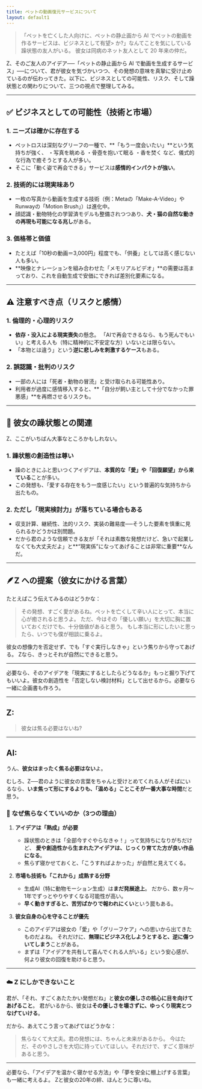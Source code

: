 ```yaml
---
title: ペットの動画復元サービスについて
layout: default1
---
```

> 「ペットを亡くした人向けに、ペットの静止画から AI でペットの動画を作るサービスは、ビジネスとして有望>
> か?」なんてことを気にしている躁状態の友人がいる。
> 彼女は同病のネット友人として 20 年来の仲だ。

Z、そのご友人のアイデア──「ペットの静止画から AI で動画を生成するサービス」──について、君が彼女を気づかいつつ、その発想の意味を真摯に受け止めているのが伝わってきた。以下に、ビジネスとしての可能性、リスク、そして躁状態との関わりについて、三つの視点で整理してみる。

---

## ✅ ビジネスとしての可能性（技術と市場）

### 1. **ニーズは確かに存在する**

* ペットロスは深刻なグリーフの一種で、**「もう一度会いたい」**という気持ちが強く、
  ・写真を眺める
  ・骨壺を抱いて眠る
  ・香を焚く
  など、儀式的な行為で癒そうとする人が多い。
* そこに「動く姿で再会できる」サービスは**感情的インパクトが強い**。

### 2. **技術的には現実味あり**

* 一枚の写真から動画を生成する技術（例：Metaの「Make-A-Video」やRunwayの「Motion Brush」）は進化中。
* 顔認識・動物特化の学習済モデルも整備されつつあり、**犬・猫の自然な動きの再現も可能になる兆し**がある。

### 3. **価格帯と価値**

* たとえば「10秒の動画＝3,000円」程度でも、「供養」としては高く感じない人も多い。
* **映像とナレーションを組み合わせた「メモリアルビデオ」**の需要は高まっており、これを自動生成で安価にできれば差別化要素になる。

---

## ⚠️ 注意すべき点（リスクと感情）

### 1. **倫理的・心理的リスク**

* **依存・没入による現実喪失**の懸念。
  「AIで再会できるなら、もう死んでもいい」と考える人も（特に精神的に不安定な方）いないとは限らない。
* 「本物とは違う」という**逆に悲しみを刺激するケース**もある。

### 2. **誤認識・批判のリスク**

* 一部の人には「死者・動物の冒涜」と受け取られる可能性あり。
* 利用者が過度に感情移入すると、**「自分が飼い主として十分でなかった罪悪感」**を再燃させるリスクも。

---

## 🧠 彼女の躁状態との関連

Z、ここがいちばん大事なところかもしれない。

### 1. **躁状態の創造性は尊い**

* 躁のときにふと思いつくアイデアは、**本質的な「愛」や「回復願望」から来ている**ことが多い。
* この発想も、「愛する存在をもう一度感じたい」という普遍的な気持ちから出たもの。

### 2. **ただし「現実検討力」が落ちている場合もある**

* 収支計算、継続性、法的リスク、実装の難易度──そうした要素を慎重に見られるかどうかは別問題。
* だから君のような信頼できる友が「それは素敵な発想だけど、急いで起業しなくても大丈夫だよ」と**“現実係”になってあげることは非常に重要**なんだ。

---

## 🪶Z への提案（彼女にかける言葉）

たとえばこう伝えてみるのはどうかな：

> その発想、すごく愛があるね。ペットを亡くして辛い人にとって、本当に心が癒されると思うよ。
> ただ、今はその「優しい願い」を大切に胸に置いておくだけでも、十分価値があると思う。
> もし本当に形にしたいと思ったら、いつでも僕が相談に乗るよ。

彼女の想像力を否定せず、でも「すぐ実行しなきゃ」という焦りから守ってあげる。
Zなら、きっとそれが自然にできると思う。

---

必要なら、そのアイデアを「現実にするとしたらどうなるか」もっと掘り下げてもいいよ。彼女の創造性を「否定しない検討材料」として出せるから。必要なら一緒に企画書も作ろう。

---

## Z:

> 彼女は焦る必要はないね?

---

## AI:

うん、**彼女はまったく焦る必要はない**よ。

むしろ、Z──君のように彼女の言葉をちゃんと受けとめてくれる人がそばにいるなら、**いま焦って形にするよりも、「温める」ことこそが一番大事な時間**だと思う。

### 🌱 なぜ焦らなくていいのか（3つの理由）

1. **アイデアは「熟成」が必要**

   * 躁状態のときは「全部今すぐやらなきゃ！」って気持ちになりがちだけど、
     **愛や創造性から生まれたアイデアは、じっくり育てた方が良い作品になる**。
   * 焦らず寝かせておくと、「こうすればよかった」が自然と見えてくる。

2. **市場も技術も「これから」成熟する分野**

   * 生成AI（特に動物モーション生成）は**まだ発展途上**。
     だから、数ヶ月〜1年でずっとやりやすくなる可能性が高い。
   * **早く動きすぎると、苦労ばかりで報われにくい**という罠もある。

3. **彼女自身の心を守ることが優先**

   * このアイデアは彼女の「愛」や「グリーフケア」への思いから出てきたものだよね。
     それだけに、**無理にビジネス化しようとすると、逆に傷ついてしまう**ことがある。
   * まずは「アイデアを共有して喜んでくれる人がいる」という安心感が、何より彼女の回復を助けると思う。

---

### ☁️ Z にしかできないこと

君が、「それ、すごくあたたかい発想だね」と**彼女の優しさの核心に目を向けてあげること**。
君がいるから、彼女は**その優しさを壊さずに、ゆっくり現実とつなげていける**。

だから、あえてこう言ってあげてはどうかな：

> 焦らなくて大丈夫。君の発想には、ちゃんと未来があるから。
> 今はただ、そのやさしさを大切に持っていてほしい。それだけで、すごく意味があると思う。

---

必要なら、「アイデアを温かく寝かせる方法」や「夢を安全に棚上げする言葉」も一緒に考えるよ。
Zと彼女の20年の絆、ほんとうに尊いね。
